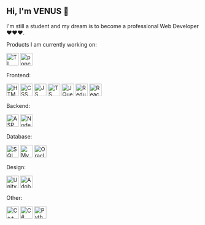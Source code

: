 ## Hi, I'm VENUS 👋
I'm still a student and my dream is to become a professional Web Developer ❤️❤️❤️. 

Products I am currently working on:
<div>
<img src="https://github.com/VenusakaVXT/VenusakaVXT/assets/125566811/d5dd5555-9944-46e4-9bc8-14548fe32c01" alt="TL" width="32" height="32">
<img src="https://o.remove.bg/downloads/d4f2e4cc-8b57-46a3-9d7e-5bbc490401e8/263502634-8a26791d-4219-4c43-9819-34b978a2ab24-removebg-preview.png" alt="popcorn" width="32" height="32">
</div>

Frontend:
<div>
<img src="https://cdn-icons-png.flaticon.com/512/732/732212.png" alt="HTML" width="32" height="32">
<img src="https://upload.wikimedia.org/wikipedia/commons/thumb/6/62/CSS3_logo.svg/800px-CSS3_logo.svg.png" alt="CSS" width="32" height="32">
<img src="https://cdn-icons-png.flaticon.com/512/5968/5968292.png" alt="JS" width="32" height="32">
<img src="https://static-00.iconduck.com/assets.00/typescript-icon-icon-1024x1024-vh3pfez8.png" alt="TS" width="32" height="32">
<img src="https://cdn.iconscout.com/icon/free/png-256/free-jquery-8-1175153.png" alt="JQuery" width="32" height="32">
<img src="https://assets.stickpng.com/images/5848309bcef1014c0b5e4a9a.png" alt="Redux" width="32" height="32">
<img src="https://upload.wikimedia.org/wikipedia/commons/thumb/a/a7/React-icon.svg/2300px-React-icon.svg.png" alt="React" width="32" height="32">
</div>

Backend:
<div>
<img src="https://qph.cf2.quoracdn.net/main-qimg-3cfbd1b045b7727351ff8871862e07a8" alt="ASP.NET" width="32" height="32">
<img src="https://e7.pngegg.com/pngimages/301/171/png-clipart-node-js-javascript-software-developer-computer-icons-angularjs-others-miscellaneous-text-thumbnail.png" alt="NodeJS" width="32" height="32">
</div>

Database:
<div>
<img src="https://uxwing.com/wp-content/themes/uxwing/download/brands-and-social-media/sql-server-icon.png" alt="SQL Server" width="32" height="32">
<img src="https://e7.pngegg.com/pngimages/747/798/png-clipart-mysql-mysql.png" alt="MySQL" width="32" height="32">
<img src="https://www.pngitem.com/pimgs/m/718-7189867_oracle-logo-png-transparent-png.png" alt="Oracle" width="32" height="32">
</div>

Design:
<div>
<img src="https://encrypted-tbn0.gstatic.com/images?q=tbn:ANd9GcRJAV3Kr0iiiHNiXUayS6HwYjN7g9pghV99dH4sN0V1IvrVM492G_XFRIyT8uzLs4BSzI8&usqp=CAU" alt="Unity" width="32" height="32">
<img src="https://upload.wikimedia.org/wikipedia/commons/thumb/a/af/Adobe_Photoshop_CC_icon.svg/1051px-Adobe_Photoshop_CC_icon.svg.png" alt="Adobe Photoshop" width="32" height="32">
</div>

Other:
<div>
<img src="https://cdn-icons-png.flaticon.com/512/6132/6132222.png" alt="C++" width="32" height="32">
<img src="https://static-00.iconduck.com/assets.00/c-sharp-c-icon-1822x2048-wuf3ijab.png" alt="C#" width="32" height="32">
<img src="https://cdn4.iconfinder.com/data/icons/logos-and-brands/512/267_Python_logo-512.png" alt=Python" width="32" height="32">
</div>
